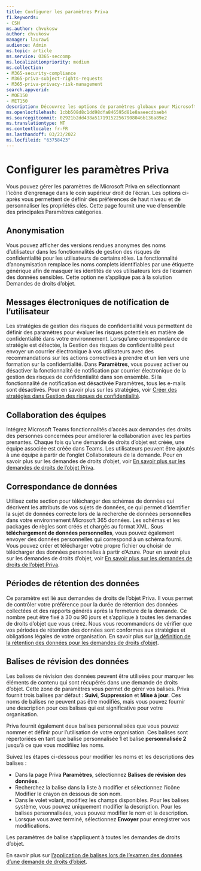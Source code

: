 ```yaml
---
title: Configurer les paramètres Priva
f1.keywords:
- CSH
ms.author: chvukosw
author: chvukosw
manager: laurawi
audience: Admin
ms.topic: article
ms.service: O365-seccomp
ms.localizationpriority: medium
ms.collection:
- M365-security-compliance
- M365-priva-subject-rights-requests
- M365-priva-privacy-risk-management
search.appverid:
- MOE150
- MET150
description: Découvrez les options de paramètres globaux pour Microsoft Priva.
ms.openlocfilehash: 1cbb508d8c1dd98dfa846595d81e8aaeecdbaeb4
ms.sourcegitcommit: 02921b2dd438a517191522567908046b136a89e2
ms.translationtype: MT
ms.contentlocale: fr-FR
ms.lasthandoff: 03/23/2022
ms.locfileid: "63758423"
---
```

# <a name="configure-priva-settings"></a>Configurer les paramètres Priva

Vous pouvez gérer les paramètres de Microsoft Priva en sélectionnant l’icône d’engrenage dans le coin supérieur droit de l’écran. Les options ci-après vous permettent de définir des préférences de haut niveau et de personnaliser les propriétés clés. Cette page fournit une vue d’ensemble des principales Paramètres catégories.

## <a name="anonymization"></a>Anonymisation

Vous pouvez afficher des versions rendues anonymes des noms d’utilisateur dans les fonctionnalités de gestion des risques de confidentialité pour les utilisateurs de certains rôles. La fonctionnalité d’anonymisation remplace les noms complets identifiables par une étiquette générique afin de masquer les identités de vos utilisateurs lors de l’examen des données sensibles. Cette option ne s’applique pas à la solution Demandes de droits d’objet.

## <a name="user-notification-emails"></a>Messages électroniques de notification de l’utilisateur  

Les stratégies de gestion des risques de confidentialité vous permettent de définir des paramètres pour évaluer les risques potentiels en matière de confidentialité dans votre environnement. Lorsqu’une correspondance de stratégie est détectée, la Gestion des risques de confidentialité peut envoyer un courrier électronique à vos utilisateurs avec des recommandations sur les actions correctives à prendre et un lien vers une formation sur la confidentialité. Dans **Paramètres**, vous pouvez activer ou désactiver la fonctionnalité de notification par courrier électronique de la gestion des risques de confidentialité dans son ensemble. Si la fonctionnalité de notification est désactivée Paramètres, tous les e-mails sont désactivés. Pour en savoir plus sur les stratégies, voir [Créer des stratégies dans Gestion des risques de confidentialité](risk-management-policies.md).

## <a name="teams-collaboration"></a>Collaboration des équipes  

Intégrez Microsoft Teams fonctionnalités d’accès aux demandes des droits des personnes concernées pour améliorer la collaboration avec les parties prenantes. Chaque fois qu’une demande de droits d’objet est créée, une équipe associée est créée dans Teams. Les utilisateurs peuvent être ajoutés à une équipe à partir de l’onglet Collaborateurs de la demande. Pour en savoir plus sur les demandes de droits d’objet, voir [En savoir plus sur les demandes de droits de l’objet Priva](subject-rights-requests.md).

## <a name="data-matching"></a>Correspondance de données  

Utilisez cette section pour télécharger des schémas de données qui décrivent les attributs de vos sujets de données, ce qui permet d’identifier la sujet de données correcte lors de la recherche de données personnelles dans votre environnement Microsoft 365 données. Les schémas et les packages de règles sont créés et chargés au format XML. Sous **téléchargement de données personnelles**, vous pouvez également envoyer des données personnelles qui correspond à un schéma fourni. Vous pouvez créer et télécharger votre propre fichier ou choisir de télécharger des données personnelles à partir d’Azure. Pour en savoir plus sur les demandes de droits d’objet, voir [En savoir plus sur les demandes de droits de l’objet Priva](subject-rights-requests.md).

## <a name="data-retention-periods"></a>Périodes de rétention des données

Ce paramètre est lié aux demandes de droits de l’objet Priva. Il vous permet de contrôler votre préférence pour la durée de rétention des données collectées et des rapports générés après la fermeture de la demande. Ce nombre peut être fixé à 30 ou 90 jours et s’applique à toutes les demandes de droits d’objet que vous créez. Nous vous recommandons de vérifier que vos périodes de rétention des données sont conformes aux stratégies et obligations légales de votre organisation. En savoir plus sur [la définition de la rétention des données pour les demandes de droits d’objet](subject-rights-requests-reports.md#manage-data-retention).

## <a name="data-review-tags"></a>Balises de révision des données

Les balises de révision des données peuvent être utilisées pour marquer les éléments de contenu qui sont récupérés dans une demande de droits d’objet. Cette zone de paramètres vous permet de gérer vos balises. Priva fournit trois balises par défaut : **Suivi**, **Suppression** et **Mise à jour**. Ces noms de balises ne peuvent pas être modifiés, mais vous pouvez fournir une description pour ces balises qui est significative pour votre organisation.

Priva fournit également deux balises personnalisées que vous pouvez nommer et définir pour l’utilisation de votre organisation. Ces balises sont répertoriées en tant que balise personnalisée **1** et balise **personnalisée 2** jusqu’à ce que vous modifiiez les noms.

Suivez les étapes ci-dessous pour modifier les noms et les descriptions des balises :

- Dans la page Priva **Paramètres**, sélectionnez **Balises de révision des données**.
- Recherchez la balise dans la liste à modifier et sélectionnez l’icône Modifier le crayon en dessous de son nom.
- Dans le volet volant, modifiez les champs disponibles. Pour les balises système, vous pouvez uniquement modifier la description. Pour les balises personnalisées, vous pouvez modifier le nom et la description.
- Lorsque vous avez terminé, sélectionnez **Envoyer** pour enregistrer vos modifications.

Les paramètres de balise s’appliquent à toutes les demandes de droits d’objet.

En savoir plus sur [l’application de balises lors de l’examen des données d’une demande de droits d’objet](subject-rights-requests-data-review.md#apply-tags).